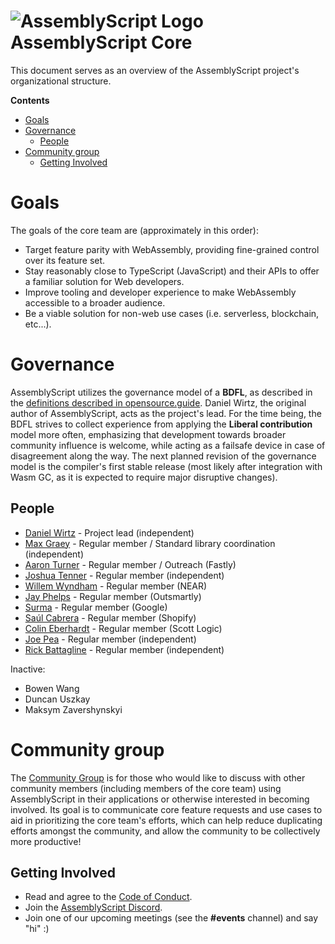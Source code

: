 ![AssemblyScript Logo](https://avatars1.githubusercontent.com/u/28916798?s=64) AssemblyScript Core
=================

This document serves as an overview of the AssemblyScript project's organizational structure.

**Contents**

* [Goals](#goals)
* [Governance](#governance)
  * [People](#people)
* [Community group](#community-group)
  * [Getting Involved](#getting-involved)

# Goals

The goals of the core team are (approximately in this order):

* Target feature parity with WebAssembly, providing fine-grained control over its feature set.
* Stay reasonably close to TypeScript (JavaScript) and their APIs to offer a familiar solution for Web developers.
* Improve tooling and developer experience to make WebAssembly accessible to a broader audience.
* Be a viable solution for non-web use cases (i.e. serverless, blockchain, etc...).

# Governance

AssemblyScript utilizes the governance model of a **BDFL**, as described in the [definitions described in opensource.guide](https://opensource.guide/leadership-and-governance/#what-are-some-of-the-common-governance-structures-for-open-source-projects). Daniel Wirtz, the original author of AssemblyScript, acts as the project's lead. For the time being, the BDFL strives to collect experience from applying the **Liberal contribution** model more often, emphasizing that development towards broader community influence is welcome, while acting as a failsafe device in case of disagreement along the way. The next planned revision of the governance model is the compiler's first stable release (most likely after integration with Wasm GC, as it is expected to require major disruptive changes).

## People

* [Daniel Wirtz](https://github.com/dcodeIO) - Project lead (independent)
* [Max Graey](https://github.com/MaxGraey) - Regular member / Standard library coordination (independent)
* [Aaron Turner](https://github.com/torch2424) - Regular member / Outreach (Fastly)
* [Joshua Tenner](https://github.com/jtenner) - Regular member (independent)
* [Willem Wyndham](https://github.com/willemneal) - Regular member (NEAR)
* [Jay Phelps](https://github.com/jayphelps) - Regular member (Outsmartly)
* [Surma](https://github.com/surma) - Regular member (Google)
* [Saúl Cabrera](https://github.com/saulecabrera) - Regular member (Shopify)
* [Colin Eberhardt](https://github.com/colineberhardt) - Regular member (Scott Logic)
* [Joe Pea](https://github.com/trusktr) - Regular member (independent)
* [Rick Battagline](https://github.com/battlelinegames) - Regular member (independent)

Inactive:

* Bowen Wang
* Duncan Uszkay
* Maksym Zavershynskyi

# Community group

The [Community Group](https://github.com/AssemblyScript/community-group) is for those who would like to discuss with other community members (including members of the core team) using AssemblyScript in their applications or otherwise interested in becoming involved. Its goal is to communicate core feature requests and use cases to aid in prioritizing the core team's efforts, which can help reduce duplicating efforts amongst the community, and allow the community to be collectively more productive!

## Getting Involved

* Read and agree to the [Code of Conduct](./CODE_OF_CONDUCT.md).
* Join the [AssemblyScript Discord](https://discord.com/assemblyscript).
* Join one of our upcoming meetings (see the **#events** channel) and say "hi" :)
